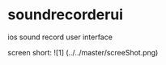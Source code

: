 soundrecorderui
===============

ios sound record user interface

screen short:
![1] (../../master/screeShot.png)
